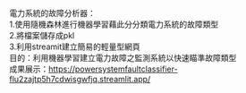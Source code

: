 電力系統的故障分析器：  
1.使用隨機森林進行機器學習藉此分分類電力系統的故障類型  
2.將檔案儲存成pkl  
3.利用streamit建立簡易的輕量型網頁  
目的：利用機器學習建立電力故障之監測系統以快速瞄準故障類型  
成果展示：https://powersystemfaultclassifier-flu2zajtp5h7cdwisgwfjq.streamlit.app/
